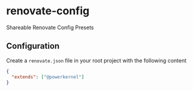 # renovate-config

Shareable Renovate Config Presets

## Configuration

Create a `renovate.json` file in your root project with the following content

```json
{
  "extends": ["@powerkernel"]
}
```
